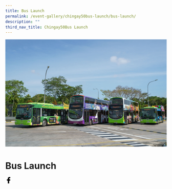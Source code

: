 ```yaml
---
title: Bus Launch
permalink: /event-gallery/chingay50bus-launch/bus-launch/
description: ""
third_nav_title: Chingay50Bus Launch
---
```

![Bus Launch](/images/Event%20Gallery/Chingay50Bus%20Launch/SS-CGB%20(116%20of%20132)-01.jpg)

# **Bus Launch**

<a href="http://www.facebook.com/sharer.php?u=http://www.chingay.gov.sg/image/event-gallery/bus-launch" style="float:left;">
	<img src="/images/facebook.png" style="width:auto;height:20px;">
</a>